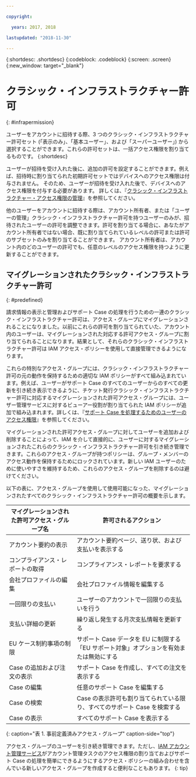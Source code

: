 ```yaml
---

copyright:

  years: 2017, 2018

lastupdated: "2018-11-30"

---
```


{:shortdesc: .shortdesc}
{:codeblock: .codeblock}
{:screen: .screen}
{:new_window: target="_blank"}

# クラシック・インフラストラクチャー許可
{: #infrapermission}

ユーザーをアカウントに招待する際、3 つのクラシック・インフラストラクチャー許可セット (「表示のみ」、「基本ユーザー」、および「スーパーユーザー」) から選択することができます。これらの許可セットは、一括アクセス権限を割り当てるものです。
{:shortdesc}

ユーザーが招待を受け入れた後に、追加の許可を設定することができます。例えば、招待時に割り当てられた初期許可セットではデバイスへのアクセス権限は付与されません。 そのため、ユーザーが招待を受け入れた後で、デバイスへのアクセス権限を付与する必要があります。 詳しくは、『[クラシック・インフラストラクチャー・アクセス権限の管理](/docs/iam/mnginfra.html#mngclassicinfra)』を参照してください。

他のユーザーをアカウントに招待する際は、アカウント所有者、または「ユーザーの管理」クラシック・インフラストラクチャー許可を持つユーザーのみが、招待されたユーザーの許可を調整できます。許可を割り当てる場合に、あなたがアカウント所有者ではない場合、既に割り当てられているレベルの許可または許可のサブセットのみを割り当てることができます。 アカウント所有者は、アカウント内のどのユーザーの許可でも、任意のレベルのアクセス権限を持つように更新することができます。


## マイグレーションされたクラシック・インフラストラクチャー許可
{: #predefined}

請求情報の表示と管理およびサポート Case の処理を行うための一連のクラシック・インフラストラクチャー許可は、アクセス・グループにマイグレーションされることになりました。以前にこれらの許可を割り当てられていた、アカウント内のユーザーは、マイグレーションされた対応する許可アクセス・グループに割り当てられることになります。結果として、それらのクラシック・インフラストラクチャー許可は IAM アクセス・ポリシーを使用して直接管理できるようになります。

これらの特別なアクセス・グループには、クラシック・インフラストラクチャー許可の元の動作を保持するための適切な IAM ポリシーがすべて組み込まれています。例えば、ユーザーがサポート Case のすべてのユーザーからのすべての更新を引き続き表示できるように、チケット発行クラシック・インフラストラクチャー許可に対応するマイグレーションされた許可アクセス・グループには、ユーザー管理サービスに対するビューアー役割が割り当てられた IAM ポリシーが追加で組み込まれます。詳しくは、『[サポート Case を処理するためのユーザーのアクセス権限](/docs/get-support/support_access.html#access)』を参照してください。

マイグレーションされた許可アクセス・グループに対してユーザーを追加および削除することによって、IAM を介して直接的に、ユーザーに対するマイグレーションされたこれらのクラシック・インフラストラクチャー許可を引き続き管理できます。これらのアクセス・グループが持つポリシーは、グループ・メンバーのアクセス動作を保持するためにロックされています。新しい IAM ユーザーのために使いやすさを維持するため、これらのアクセス・グループを削除するのは避けてください。

以下の表に、アクセス・グループを使用して使用可能になった、マイグレーションされたすべてのクラシック・インフラストラクチャー許可の概要を示します。

| マイグレーションされた許可アクセス・グループ名 | 許可されるアクション |
|----------|---------|
|アカウント要約の表示|アカウント要約ページ、送り状、および支払いを表示する|
|コンプライアンス・レポートの取得|コンプライアンス・レポートを要求する|
|会社プロファイルの編集|会社プロファイル情報を編集する|
|一回限りの支払い|ユーザーのアカウントで一回限りの支払いを行う|
|支払い詳細の更新|繰り返し発生する月次支払情報を更新する|
|EU ケース制約事項の制限|サポート Case データを EU に制限する「EU サポート対象」オプションを有効または無効にする|
|Case の追加および注文の表示|サポート Case を作成し、すべての注文を表示する|
|Case の編集|任意のサポート Case を編集する|
|Case の検索|Case の表示許可も割り当てられている限り、すべてのサポート Case を検索する|
|Case の表示|すべてのサポート Case を表示する|
{: caption="表 1. 事前定義済みアクセス・グループ" caption-side="top"}

アクセス・グループのユーザーを引き続き管理できます。ただし、[IAM アカウント管理サービス](/docs/iam/users_roles.html#platformrolestable2)がアカウント管理タスクのアクセス権限の割り当ておよびサポート Case の処理を簡単にできるようにするアクセス・ポリシーの組み合わせを含んでいる新しいアクセス・グループを作成すると便利なこともあります。
{: tip}
